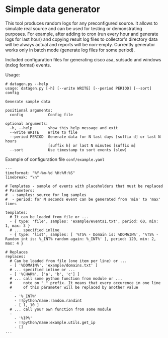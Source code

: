 Simple data generator
======================

This tool produces random logs for any preconfigured source.
It allows to simulate real source and can be used for testing or demonstrating purposes.
For example, after adding to cron (run every hour and generate logs for last hour) and copying result log files to collector's directory data will be always actual and reports will be non-empty.
Currently generator works only in batch mode (generate log files for some period).

Included configuration files for generating cisco asa, su/sudo and windows (nxlog format) events.

Usage:
```
# datagen.py --help
usage: datagen.py [-h] [--write WRITE] [--period PERIOD] [--sort] config

Generate sample data

positional arguments:
  config           Config file

optional arguments:
  -h, --help       show this help message and exit
  --write WRITE    Write to file
  --period PERIOD  Generate data for N last days [suffix d] or last N hours
                   [suffix h] or last N minutes [suffix m]
  --sort           Use timestamp to sort events (slow)
```

Example of configuration file `conf/example.yaml`

```
---
timeformat: "%Y-%m-%d %H:%M:%S"
linebreak: "\n"

# Templates - sample of events with placeholders that must be replaced
# Parameters:
#  - samples: source for log samples
#  - period: for N seconds event can be generated from 'min' to 'max' times

templates:
  # It can be loaded from file or ...
  - { type: 'file', samples: 'example/events1.txt', period: 60, min: 1, max: 3 }
  # ... specified inline
  - { type: 'list', samples: [ '%TS% - Domain is: %DOMAIN%', '%TS% - Random int is: %_INT% random again: %_INT%' ], period: 120, min: 2, max: 4 }

# Replaces
replaces:
  # Can be loaded from file (one item per line) or ...
  - [ '%DOMAIN%', 'example/domains.txt' ]
  # ... specified inline or ...
  - [ '%CHAR%', ['a', 'b', 'c'] ]
  # ... call some python function from module or ...
  #     note on "_" prefix. It means that every occurence in one line
  #     of this parameter will be replaced by another value
  -
    - '%_INT%'
    - !!python/name:random.randint
    - [ 1, 10 ]
  # ... call your own function from some module
  -
    - '%IP%'
    - !!python/name:example.utils.get_ip
    - []
...
```

